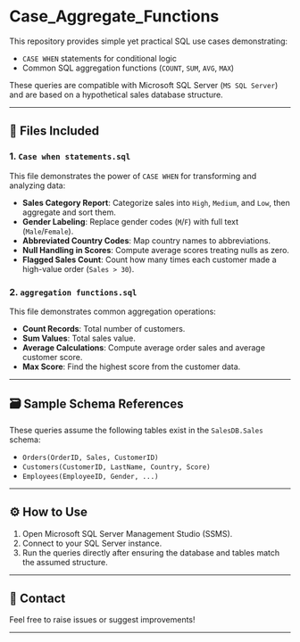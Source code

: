# Case_Aggregate_Functions


This repository provides simple yet practical SQL use cases demonstrating:
- `CASE WHEN` statements for conditional logic
- Common SQL aggregation functions (`COUNT`, `SUM`, `AVG`, `MAX`)

These queries are compatible with Microsoft SQL Server (`MS SQL Server`) and are based on a hypothetical sales database structure.

---

## 📂 Files Included

### 1. `Case when statements.sql`
This file demonstrates the power of `CASE WHEN` for transforming and analyzing data:
- **Sales Category Report**: Categorize sales into `High`, `Medium`, and `Low`, then aggregate and sort them.
- **Gender Labeling**: Replace gender codes (`M`/`F`) with full text (`Male`/`Female`).
- **Abbreviated Country Codes**: Map country names to abbreviations.
- **Null Handling in Scores**: Compute average scores treating nulls as zero.
- **Flagged Sales Count**: Count how many times each customer made a high-value order (`Sales > 30`).

### 2. `aggregation functions.sql`
This file demonstrates common aggregation operations:
- **Count Records**: Total number of customers.
- **Sum Values**: Total sales value.
- **Average Calculations**: Compute average order sales and average customer score.
- **Max Score**: Find the highest score from the customer data.

---

## 🗃️ Sample Schema References
These queries assume the following tables exist in the `SalesDB.Sales` schema:
- `Orders(OrderID, Sales, CustomerID)`
- `Customers(CustomerID, LastName, Country, Score)`
- `Employees(EmployeeID, Gender, ...)`

---

## ⚙️ How to Use

1. Open Microsoft SQL Server Management Studio (SSMS).
2. Connect to your SQL Server instance.
3. Run the queries directly after ensuring the database and tables match the assumed structure.


---

## 📧 Contact

Feel free to raise issues or suggest improvements!

---

